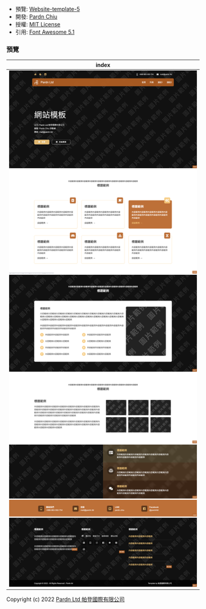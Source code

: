 - 預覽: [Website-template-5](https://pardnchiu.github.io/website-template-5/)
- 開發: [Pardn Chiu](mailto:chiuchingwei@icloud.com)
- 授權: [MIT License](./LICENSE)
- 引用: [Font Awesome 5.1](https://fontawesome.com)
### 預覽
| index |
|---|
| ![T004](./preview/T005.png) ![C026](./preview/C026.png) ![C027](./preview/C027.png) ![C028](./preview/C028.png) ![C029](./preview/C029.png) ![C025](./preview/C025.png) ![B001](./preview/B001.png) |
Copyright (c) 2022 [Pardn Ltd 帕登國際有限公司](https://facebook.com/pardnltd)
